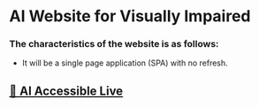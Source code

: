 # AI Website for Visually Impaired

### The characteristics of the website is as follows:

- It will be a single page application (SPA) with no refresh.

## [🚀 AI Accessible Live](https://vibrant-visions.netlify.app/)

